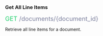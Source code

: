 ### Get All Line Items

<span style="color: #22CF6D;font-size: 20px">GET</span><span style="color: #7D819E;font-size: 20px"> /documents/{document_id}</span>

Retrieve all line items for a document.

